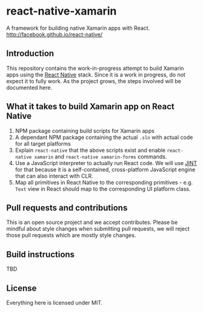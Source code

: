 # react-native-xamarin
A framework for building native Xamarin apps with React. http://facebook.github.io/react-native/

## Introduction

This repository contains the work-in-progress attempt to build Xamarin apps using the [React Native](http://facebook.github.io/react-native/) stack. Since it is a work in progress, do not expect it to fully work. As the project grows, the steps involved will be documented here.

## What it takes to build Xamarin app on React Native

 1. NPM package containing build scripts for Xamarin apps
 2. A dependant NPM package containing the actual `.sln` with actual code for all target platforms
 3. Explain `react-native` that the above scripts exist and enable `react-native xamarin` and `react-native xamarin-forms` commands.
 4. Use a JavaScript interpreter to actually run React code. We will use [JINT](https://github.com/sebastienros/jint) for that because it is a self-contained, cross-platform JavaScript engine that can also interact with CLR.
 5. Map all primitives in React Native to the corresponding primitives - e.g. `Text` view in React should map to the corresponding UI platform class.
 
## Pull requests and contributions

This is an open source project and we accept contributes. Please be mindful about style changes when submitting pull requests, we will reject those pull requests which are mostly style changes.
 
 ## Build instructions
 
 TBD
 
 ## License
 
 Everything here is licensed under MIT.
